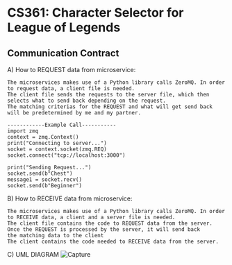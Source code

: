 # CS361: Character Selector for League of Legends

## Communication Contract

A) How to REQUEST data from microservice:
  
    The microservices makes use of a Python library calls ZeroMQ. In order to request data, a client file is needed.
    The client file sends the requests to the server file, which then selects what to send back depending on the request.
    The matching criterias for the REQUEST and what will get send back will be predetermined by me and my partner.
    
    ------------Example Call-----------
    import zmq
    context = zmq.Context()
    print("Connecting to server...")
    socket = context.socket(zmq.REQ)
    socket.connect("tcp://localhost:3000")

    print("Sending Request...")
    socket.send(b"Chest")
    message1 = socket.recv()
    socket.send(b"Beginner")
    
    
B) How to RECEIVE data from microservice:

    The microservices makes use of a Python library calls ZeroMQ. In order to RECEIVE data, a client and a server file is needed.
    The client file contains the code to REQUEST data from the server. Once the REQUEST is processed by the server, it will send back
    the matching data to the client 
    The client contains the code needed to RECEIVE data from the server.

C) UML DIAGRAM
![Capture](https://user-images.githubusercontent.com/76918818/218648641-a4ec9f73-6645-4eb5-bc7b-7a4477e972f8.PNG)


